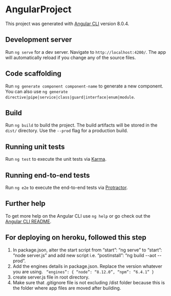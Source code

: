# AngularProject

This project was generated with [Angular CLI](https://github.com/angular/angular-cli) version 8.0.4.

## Development server

Run `ng serve` for a dev server. Navigate to `http://localhost:4200/`. The app will automatically reload if you change any of the source files.

## Code scaffolding

Run `ng generate component component-name` to generate a new component. You can also use `ng generate directive|pipe|service|class|guard|interface|enum|module`.

## Build

Run `ng build` to build the project. The build artifacts will be stored in the `dist/` directory. Use the `--prod` flag for a production build.

## Running unit tests

Run `ng test` to execute the unit tests via [Karma](https://karma-runner.github.io).

## Running end-to-end tests

Run `ng e2e` to execute the end-to-end tests via [Protractor](http://www.protractortest.org/).

## Further help

To get more help on the Angular CLI use `ng help` or go check out the [Angular CLI README](https://github.com/angular/angular-cli/blob/master/README.md).

## For deploying on heroku, followed this step

1. In package.json, alter the start script from “start”: “ng serve” to “start”: “node server.js” and add new script i.e. “postinstall”: “ng build --aot --prod”.
2.   Add the engines details in package.json. Replace the version whatever you are using.
    ` “engines”: { “node”: “8.12.0”, “npm”: “6.4.1” }`
3. create server.js file in root directory. 
4. Make sure that .gitignore file is not excluding /dist folder because this is the folder where app files are moved after building.

